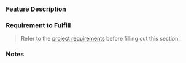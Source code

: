 ### Feature Description

### Requirement to Fulfill
>Refer to the [project requirements](https://github.com/nashville-software-school/group-project-single-page-apps) before filling out this section.

### Notes
